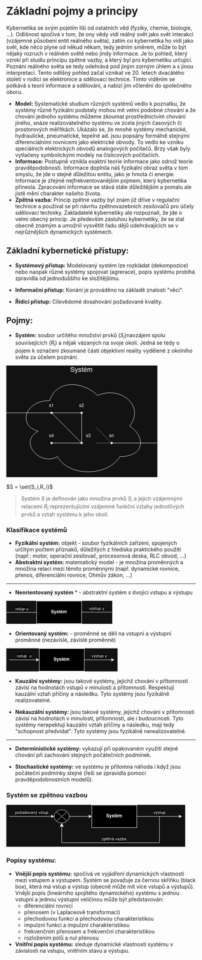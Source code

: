 # Základní pojmy a principy

Kybernetika se svým pojetím liší od ostatních věd (fyziky, chemie, biologie, ...). Odlišnost spočívá v tom, že ony vědy vidí reálný svět jako svět interakcí (vzájemné působení entit reálného světa), zatím co kybernetika ho vidí jako svět, kde něco plyne od někud někam, tedy jedním směrem, může to být nějaký rozruch v reálném světě nebo jindy informace. Je to pohled, který vznikl při studiu principu zpětné vazby, a který byl pro kybernetiku určující. Poznání reálného světa se tedy odehrává pod jiným zorným úhlem a s jinou interpretací. Tento odlišný pohled začal vznikat ve 20. letech dvacátého století v rodící se elektronice a sdělovací technice. Tímto viděním se potkává s teorií informace a sdělování, a nabízí jim včlenění do společného oboru. 
  
* **Model:** Systematické studium různých systémů vedlo k poznatku, že systémy různé fyzikální podstaty mohou mít velmi podobné chování a že chování jednoho systému můžeme zkoumat prostřednictvím chování jiného, snáze realizovatelného systému ve zcela jiných časových či prostorových měřítkách. Ukázalo se, že mnohé systémy mechanické, hydraulické, pneumatické, tepelné ad. jsou popsány formálně stejnými diferenciálními rovnicemi jako elektrické obvody. To vedlo ke vzniku speciálnich elektrických obvodů analogových počítačů. Brzy však byly vytlačeny symbolickými modely na číslicových počítačích.
* **Informace:** Postupně vznikla exaktní teorie informace jako odnož teorie pravděpodobnosti. Informace doplnila náš fyzikální obraz světa v tom smyslu, že jde o stejně důležitou entitu, jako je hmota či energie. Informace je zřejmě nejfrekventovanějším pojmem, který kybernetika přinesla. Zpracování informace se stává stále důležitějším a pomalu ale jistě mění charakter našeho života.
* **Zpětná vazba:** Princip zpětné vazby byl znám již dříve v regulační technice a používal se při návrhu zpětnovazebních zesilovačů pro účely sdělovací techniky. Zakladatelé kybernetiky ale rozpoznali, že jde o velmi obecný princip. Je především zásluhou kybernetiky, že se stal obecně známým a umožnil vysvětlit řadu dějů odehrávajících se v nejrůznějších dynamických systémech.


## Základní kybernetické přístupy:
* **Systémový přístup:** Modelovaný systém lze rozkládat (dekompozice) nebo naopak různé systémy spojovat (agrerace), popis systému probíhá zpravidla od jednoduššího ke složitějšímu.

* **Informační přístup:** Konání je prováděno na základě znalosti "věci".

* **Řídíci přístup:** Cílevědomé dosahování požadované kvality.

## Pojmy:

* **Systém:** soubor určitého množství prvků ($S_i$)navzájem spolu souvisejících ($R_i$) a nějak vázaných na svoje okolí. Jedná se tedy o pojem k označení zkoumané části objektivní reality vydělené z okolního světa za účelem poznání.

<img src="img/system_obecne.drawio.png">

$S = \set{S_i,R_i}$
>Systém $S$ je definován jako množina prvků $S_i$ a jejich vzájemnými relacemi $R_i$ reprezentujícími vzájemné funkční vztahy jednotlivých prvků a vztah systému k jeho okolí.

### Klasifikace systémů
* **Fyzikální systém:** objekt - soubor fyzikálních zařízení, spojených určitým počtem příznaků, důležitých z hlediska praktického použití (např.: motor, operační zesilovač, procesorová deska, RLC obvod, ...)
* **Abstraktní systém:** matematický model - je množina proměnných a množina relací mezi těmito proměnnými (např. dynamické rovnice, přenos, diferenciální rovnice, Ohmův zákon, ...) 

---
* **Neorientovaný systém** * - abstraktní systém s dvojicí vstupu a výstupu

<img src="img/neorientovany_system.drawio.png">

* **Orientovaný systém:** - proměnné se dělí na vstupní a výstupní proměnné (nezávislé, závislé proměnné)

<img src="img/system.drawio.png">

* **Kauzální systémy:** jsou takové systémy, jejichž chování v přítomnosti závisí na hodnotách vstupů v minulosti a přítomnosti. Respektují kauzální vztah příčiny a následku. Tyto systémy jsou fyzikálně realizovatelné.
  
* **Nekauzální systémy:** jsou takové systémy, jejichž chování v přítomnosti závisí na hodnotách v minulosti, přítomnosti, ale i budoucnosti. Tyto systémy nerepektují kauzální vztah příčiny a následku, mají tedy "schopnost předvídat". Tyto systémy jsou fyzikálně nerealizovatelné.

---

* **Deterministické systémy:** vykazují při opakovaném využití stejné chování při zachování stejných počátečních podmínek.
  
* **Stochastické systémy:** ve systému je přítomna náhoda i když jsou počáteční podmínky stejné (řeší se zpravidla pomocí pravděpodobnostních modelů).

### Systém se zpětnou vazbou
<img src="img/zpetna_vazba.png">

### Popisy systému:
* **Vnější popis systému:** spočívá ve vyjádření dynamických vlastností mezi vstupem a výstupem. Systém se považuje za černou skříňku (black box), která má vstup a výstup (obecně může mít více vstupů a výstupů). Vnější popis (lineárního spojitého dynamického) systému s jednou vstupní a jednou výstupní veličinou může být představován:
  * diferenciální rovnicí
  * přenosem (v Laplaceově transformaci)
  * přechodovou funkcí a přechodovou charakteristikou
  * impulzní funkcí a impulzní charakteristikou
  * frekvenčním přenosem a frekvenční charakteristikou
  * rozložením pólů a nul přenosu
* **Vnitřní popis systému:** sleduje dynamické vlastnosti systému v závislosti na vstupu, vnitřním stavu a výstupu. 

